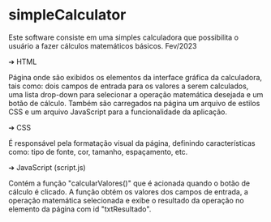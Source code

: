 # simpleCalculator
Este software consiste em uma simples calculadora que possibilita o usuário a fazer cálculos matemáticos básicos. Fev/2023

➔ HTML

Página onde são exibidos os elementos da interface gráfica da calculadora, tais como: dois campos de entrada para os valores a serem calculados, uma lista drop-down para selecionar a operação matemática desejada e um botão de cálculo.
Também são carregados na página um arquivo de estilos CSS e um arquivo JavaScript para a funcionalidade da aplicação.

➔ CSS

É responsável pela formatação visual da página, definindo características como: tipo de fonte, cor, tamanho, espaçamento, etc.

➔ JavaScript (script.js)

Contém a função "calcularValores()" que é acionada quando o botão de cálculo é clicado.
A função obtém os valores dos campos de entrada, a operação matemática selecionada e exibe o resultado da operação no elemento da página com id "txtResultado".
